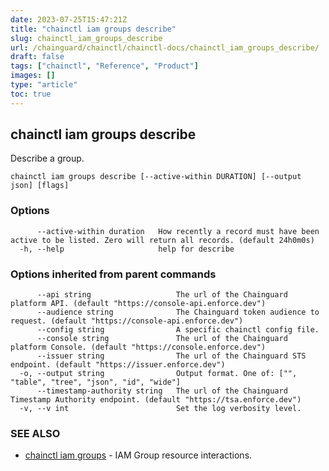 ```yaml
---
date: 2023-07-25T15:47:21Z
title: "chainctl iam groups describe"
slug: chainctl_iam_groups_describe
url: /chainguard/chainctl/chainctl-docs/chainctl_iam_groups_describe/
draft: false
tags: ["chainctl", "Reference", "Product"]
images: []
type: "article"
toc: true
---
```

## chainctl iam groups describe

Describe a group.

```
chainctl iam groups describe [--active-within DURATION] [--output json] [flags]
```

### Options

```
      --active-within duration   How recently a record must have been active to be listed. Zero will return all records. (default 24h0m0s)
  -h, --help                     help for describe
```

### Options inherited from parent commands

```
      --api string                   The url of the Chainguard platform API. (default "https://console-api.enforce.dev")
      --audience string              The Chainguard token audience to request. (default "https://console-api.enforce.dev")
      --config string                A specific chainctl config file.
      --console string               The url of the Chainguard platform Console. (default "https://console.enforce.dev")
      --issuer string                The url of the Chainguard STS endpoint. (default "https://issuer.enforce.dev")
  -o, --output string                Output format. One of: ["", "table", "tree", "json", "id", "wide"]
      --timestamp-authority string   The url of the Chainguard Timestamp Authority endpoint. (default "https://tsa.enforce.dev")
  -v, --v int                        Set the log verbosity level.
```

### SEE ALSO

* [chainctl iam groups](/chainguard/chainctl/chainctl-docs/chainctl_iam_groups/)	 - IAM Group resource interactions.


